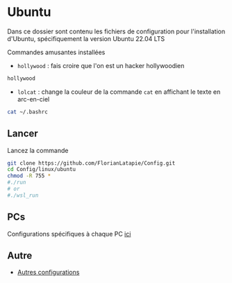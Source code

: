 # Ubuntu

Dans ce dossier sont contenu les fichiers de configuration pour l'installation d'Ubuntu, spécifiquement la version Ubuntu
22.04 LTS

Commandes amusantes installées

- `hollywood` : fais croire que l'on est un hacker hollywoodien

```sh
hollywood
```

- `lolcat` : change la couleur de la commande `cat` en affichant le texte en arc-en-ciel

```sh
cat ~/.bashrc 
```

## Lancer

Lancez la commande

```sh
git clone https://github.com/FlorianLatapie/Config.git
cd Config/linux/ubuntu
chmod -R 755 *
#./run 
# or
#./wsl_run
```

## PCs

Configurations spécifiques à chaque PC [ici](PCs/Readme.md)

## Autre

- [Autres configurations](autre/Readme.md)
